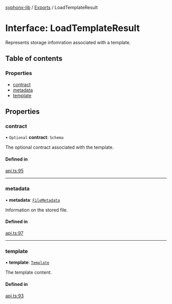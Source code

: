 [syphonx-lib](../README.md) / [Exports](../modules.md) / LoadTemplateResult

# Interface: LoadTemplateResult

Represents storage infomration associated with a template.

## Table of contents

### Properties

- [contract](LoadTemplateResult.md#contract)
- [metadata](LoadTemplateResult.md#metadata)
- [template](LoadTemplateResult.md#template)

## Properties

### contract

• `Optional` **contract**: `Schema`

The optional contract associated with the template.

#### Defined in

[api.ts:95](https://github.com/dtempx/syphonx-lib/blob/82af0d6/api.ts#L95)

___

### metadata

• **metadata**: [`FileMetadata`](FileMetadata.md)

Information on the stored file.

#### Defined in

[api.ts:97](https://github.com/dtempx/syphonx-lib/blob/82af0d6/api.ts#L97)

___

### template

• **template**: [`Template`](Template.md)

The template content.

#### Defined in

[api.ts:93](https://github.com/dtempx/syphonx-lib/blob/82af0d6/api.ts#L93)
